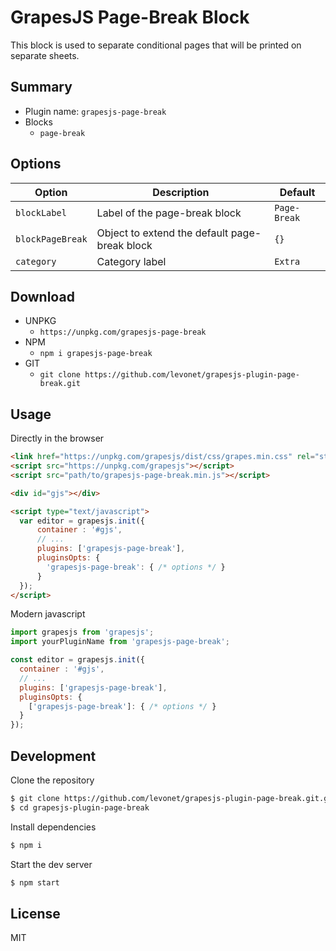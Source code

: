 # GrapesJS Page-Break Block

This block is used to separate conditional pages that will be printed on separate sheets.

## Summary

* Plugin name: `grapesjs-page-break`
* Blocks
  * `page-break`

## Options

|Option|Description|Default|
|-|-|-
|`blockLabel`|Label of the page-break block|`Page-Break`|
|`blockPageBreak`|Object to extend the default page-break block|`{}`|
|`category`|Category label|`Extra`|

## Download

* UNPKG
  * `https://unpkg.com/grapesjs-page-break`
* NPM
  * `npm i grapesjs-page-break`
* GIT
  * `git clone https://github.com/levonet/grapesjs-plugin-page-break.git`

## Usage

Directly in the browser
```html
<link href="https://unpkg.com/grapesjs/dist/css/grapes.min.css" rel="stylesheet"/>
<script src="https://unpkg.com/grapesjs"></script>
<script src="path/to/grapesjs-page-break.min.js"></script>

<div id="gjs"></div>

<script type="text/javascript">
  var editor = grapesjs.init({
      container : '#gjs',
      // ...
      plugins: ['grapesjs-page-break'],
      pluginsOpts: {
        'grapesjs-page-break': { /* options */ }
      }
  });
</script>
```

Modern javascript
```js
import grapesjs from 'grapesjs';
import yourPluginName from 'grapesjs-page-break';

const editor = grapesjs.init({
  container : '#gjs',
  // ...
  plugins: ['grapesjs-page-break'],
  pluginsOpts: {
    ['grapesjs-page-break']: { /* options */ }
  }
});
```

## Development

Clone the repository

```sh
$ git clone https://github.com/levonet/grapesjs-plugin-page-break.git.git
$ cd grapesjs-plugin-page-break
```

Install dependencies

```sh
$ npm i
```

Start the dev server

```sh
$ npm start
```

## License

MIT
